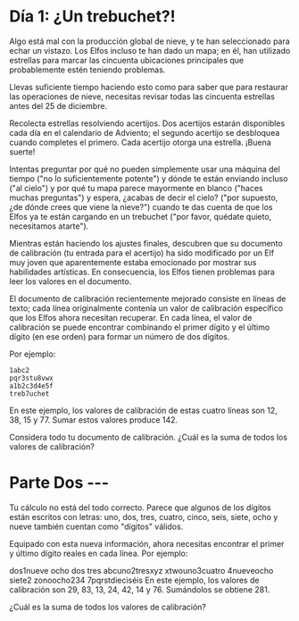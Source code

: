 # Día 1: ¿Un trebuchet?!

Algo está mal con la producción global de nieve, y te han seleccionado para echar un vistazo. Los Elfos incluso te han dado un mapa; en él, han utilizado estrellas para marcar las cincuenta ubicaciones principales que probablemente estén teniendo problemas.

Llevas suficiente tiempo haciendo esto como para saber que para restaurar las operaciones de nieve, necesitas revisar todas las cincuenta estrellas antes del 25 de diciembre.

Recolecta estrellas resolviendo acertijos. Dos acertijos estarán disponibles cada día en el calendario de Adviento; el segundo acertijo se desbloquea cuando completes el primero. Cada acertijo otorga una estrella. ¡Buena suerte!

Intentas preguntar por qué no pueden simplemente usar una máquina del tiempo ("no lo suficientemente potente") y dónde te están enviando incluso ("al cielo") y por qué tu mapa parece mayormente en blanco ("haces muchas preguntas") y espera, ¿acabas de decir el cielo? ("por supuesto, ¿de dónde crees que viene la nieve?") cuando te das cuenta de que los Elfos ya te están cargando en un trebuchet ("por favor, quédate quieto, necesitamos atarte").

Mientras están haciendo los ajustes finales, descubren que su documento de calibración (tu entrada para el acertijo) ha sido modificado por un Elf muy joven que aparentemente estaba emocionado por mostrar sus habilidades artísticas. En consecuencia, los Elfos tienen problemas para leer los valores en el documento.

El documento de calibración recientemente mejorado consiste en líneas de texto; cada línea originalmente contenía un valor de calibración específico que los Elfos ahora necesitan recuperar. En cada línea, el valor de calibración se puede encontrar combinando el primer dígito y el último dígito (en ese orden) para formar un número de dos dígitos.

Por ejemplo:

```
1abc2
pqr3stu8vwx
a1b2c3d4e5f
treb7uchet
```

En este ejemplo, los valores de calibración de estas cuatro líneas son 12, 38, 15 y 77. Sumar estos valores produce 142.

Considera todo tu documento de calibración. ¿Cuál es la suma de todos los valores de calibración?

# Parte Dos ---
Tu cálculo no está del todo correcto. Parece que algunos de los dígitos están escritos con letras: uno, dos, tres, cuatro, cinco, seis, siete, ocho y nueve también cuentan como "dígitos" válidos.

Equipado con esta nueva información, ahora necesitas encontrar el primer y último dígito reales en cada línea. Por ejemplo:

dos1nueve
ocho dos tres
abcuno2tresxyz
xtwouno3cuatro
4nueveocho siete2
zonoocho234
7pqrstdieciséis
En este ejemplo, los valores de calibración son 29, 83, 13, 24, 42, 14 y 76. Sumándolos se obtiene 281.

¿Cuál es la suma de todos los valores de calibración?